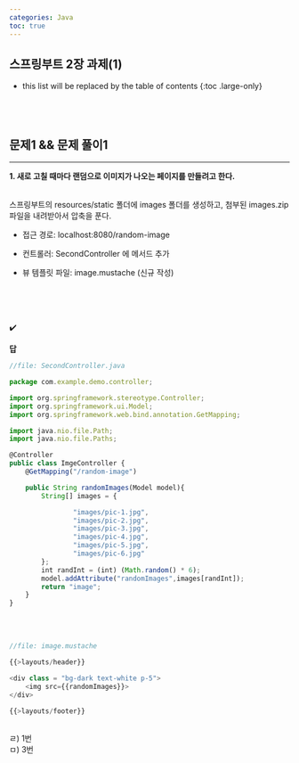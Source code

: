 ```yaml
---
categories: Java
toc: true
---
```


## 스프링부트 2장 과제(1)
* this list will be replaced by the table of contents
{:toc .large-only}
  <br> 
  <br>
  <br>
  <br>

## 문제1 && 문제 풀이1
___
**1. 새로 고칠 때마다 랜덤으로 이미지가 나오는 페이지를 만들려고 한다.**
<br>
<br>

스프링부트의 resources/static 폴더에 images 폴더를 생성하고, 첨부된 images.zip 파일을 내려받아서 압축을 푼다.
<br>

* 접근 경로: localhost:8080/random-image <br>

* 컨트롤러: SecondController 에 메서드 추가 <br>
* 뷰 템플릿 파일: image.mustache (신규 작성)

<br>
<br>
<br>

✔️
<br>

**답**
<br>
```js
//file: SecondController.java

package com.example.demo.controller;

import org.springframework.stereotype.Controller;
import org.springframework.ui.Model;
import org.springframework.web.bind.annotation.GetMapping;

import java.nio.file.Path;
import java.nio.file.Paths;

@Controller
public class ImgeController {
    @GetMapping("/random-image")

    public String randomImages(Model model){
        String[] images = {

                "images/pic-1.jpg",
                "images/pic-2.jpg",
                "images/pic-3.jpg",
                "images/pic-4.jpg",
                "images/pic-5.jpg",
                "images/pic-6.jpg"
        };
        int randInt = (int) (Math.random() * 6);
        model.addAttribute("randomImages",images[randInt]);
        return "image";
    }
}

```
<br>
<br>

```js
//file: image.mustache

{{>layouts/header}}

<div class = "bg-dark text-white p-5">
    <img src={{randomImages}}>
</div>

{{>layouts/footer}}
```
<br>
ㄹ) 1번
<br>
ㅁ) 3번
<br>
<br>
<br>
